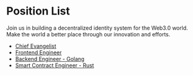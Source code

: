 # Position List

Join us in building a decentralized identity system for the Web3.0 world. Make the world a better place through our innovation and efforts.

* [Chief Evangelist](https://docs.da.systems/docs/we-are-hiring/chief-evangelist)
* [Frontend Engineer](https://docs.da.systems/docs/we-are-hiring/frontend-engineer)
* [Backend Engineer - Golang](https://docs.da.systems/docs/we-are-hiring/backend-engineer-golang)
* [Smart Contract Engineer - Rust](https://docs.da.systems/docs/we-are-hiring/smart-contract-engineer-rust)
